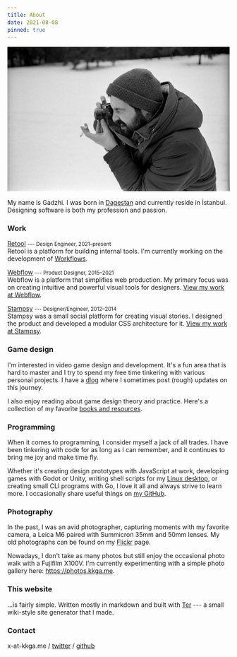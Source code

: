 ```yaml
---
title: About
date: 2021-08-08
pinned: true
---
```


![me](/img/about/leica.webp)

My name is Gadzhi. I was born in [Dagestan](https://wikipedia.org/wiki/Dagestan)
and currently reside in İstanbul. Designing software is both my profession and
passion.

### Work

[Retool](https://retool.com) <small>--- Design Engineer,
2021&ndash;present</small><br/> Retool is a platform for building internal
tools. I'm currently working on the development of
[Workflows](https://retool.com/products/workflows/).

[Webflow](https://webflow.com) <small>--- Product Designer,
2015&ndash;2021</small>
<br/>Webflow is a platform that simplifies web production. My primary focus was
on creating intuitive and powerful visual tools for designers.
[View my work at Webflow](/work/webflow).

[Stampsy](https://stampsy.com) <small>--- Designer/Engineer,
2012&ndash;2014</small><br/>Stampsy was a small social platform for creating
visual stories. I designed the product and developed a modular CSS architecture
for it. [View my work at Stampsy](/work/stampsy).

### Game design

I'm interested in video game design and development. It's a fun area that is
hard to master and I try to spend my free time tinkering with various personal
projects. I have a [dlog](/dlog) where I sometimes post (rough) updates on this
journey.

I also enjoy reading about game design theory and practice. Here's a collection
of my favorite [books and resources](/notes/gamedesign-resources.md).

### Programming

When it comes to programming, I consider myself a jack of all trades. I have
been tinkering with code for as long as I can remember, and it continues to
bring me joy and make time fly.

Whether it's creating design prototypes with JavaScript at work, developing
games with Godot or Unity, writing shell scripts for my
[Linux desktop](https://github.com/kkga/dotfiles), or creating small CLI
programs with Go, I love it all and always strive to learn more. I occasionally
share useful things on [my GitHub](https://github.com/kkga).

### Photography

In the past, I was an avid photographer, capturing moments with my favorite
camera, a Leica M6 paired with Summicron 35mm and 50mm lenses. My old
photographs can be found on my
[Flickr](https://www.flickr.com/photos/gadzhi/albums) page.

Nowadays, I don't take as many photos but still enjoy the occasional photo walk
with a Fujifilm X100V. I'm currently experimenting with a simple photo gallery
here: https://photos.kkga.me.

### This website

...is fairly simple. Written mostly in markdown and built with
[Ter](https://ter.kkga.me) --- a small wiki-style site generator that I made.

### Contact

x-at-kkga.me / [twitter](https://twitter.com/kkga_) /
[github](https://github.com/kkga)
